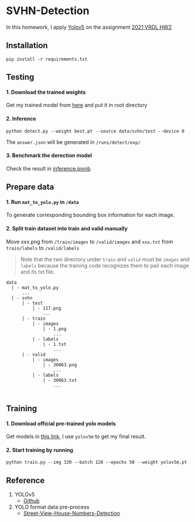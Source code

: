 # SVHN-Detection

In this homework, I apply [Yolov5](https://github.com/ultralytics/yolov5) on the assignment [2021 VRDL HW2](https://competitions.codalab.org/competitions/35888?secret_key=7e3231e6-358b-4f06-a528-0e3c8f9e328e#results)


## Installation

```
pip install -r requirements.txt
```

## Testing
#### 1. Download the trained weights 
Get my trained model from [here](https://drive.google.com/file/d/1frwD4lEvk7e-xmWrdhHcMdLXeLVl31pU/view?usp=sharing) and put it in root directory

#### 2. Inference
``` 
python detect.py --weight best.pt --source data/svhn/test --device 0
```
The `answer.json` will be generated in `/runs/detect/exp/`

#### 3. Benchmark the derection model

Check the result in [inference.ipynb](https://drive.google.com/file/d/1KMKxUyQ12AiGK7cfw6d0esMJaFUFNyq3/view?usp=sharing)

## Prepare data

#### 1. Run `mat_to_yolo.py` in `/data`

To generate corresponding bounding box information for each image.
#### 2. Split train dataset into train and valid manually

Move xxx.png from `/train/images` to `/valid/images`
and `xxx.txt` from `train/labels` to `/valid/labels`

> Note that the two directory under `train` and `valid` must be `images` and `labels` because the training code recognizes them to pair each image and its txt file.

```
data
  | - mat_to_yolo.py
      ...
  | - svhn
      | - test
          | - 117.png 
              ...
      | - train
          | - images
              | - 1.png
                  ...
          | - labels
              | - 1.txt
                  ...
      | - valid
          | - images
              | - 30063.png
                  ...
          | - labels
              | - 30063.txt
                  ...
  
```

## Training
#### 1. Download official pre-trained yolo models
Get models in [this link](https://github.com/ultralytics/yolov5/releases/tag/v6.0), I use `yolov5m` to get my final result.

#### 2. Start training by running
```
python train.py --img 320 --batch 128 --epochs 50 --weight yolov5m.pt
```


## Reference

1. YOLOv5
    * [Github](https://github.com/ultralytics/yolov5)
2. YOLO format data pre-process 
    * [Street-View-House-Numbers-Detection](https://github.com/chia56028/Street-View-House-Numbers-Detection)

